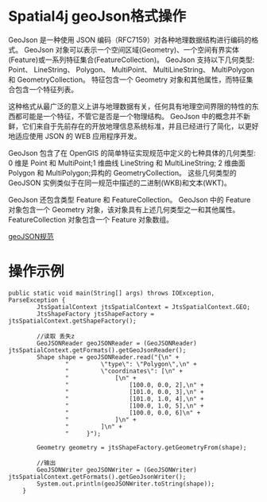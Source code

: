 # Spatial4j geoJson格式操作
GeoJson 是一种使用 JSON 编码（RFC7159）对各种地理数据结构进行编码的格式。 GeoJson 对象可以表示一个空间区域(Geometry)、一个空间有界实体(Feature)或一系列特征集合(FeatureCollection)。 GeoJson 支持以下几何类型: Point、 LineString、 Polygon、 MultiPoint、 MultiLineString、 MultiPolygon和 GeometryCollection。 特征包含一个 Geometry 对象和其他属性，而特征集合包含一个特征列表。

这种格式从最广泛的意义上讲与地理数据有关，任何具有地理空间界限的特性的东西都可能是一个特征，不管它是否是一个物理结构。 GeoJson 中的概念并不新鲜，它们来自于先前存在的开放地理信息系统标准，并且已经进行了简化，以更好地适应使用 JSON 的 WEB 应用程序开发。

GeoJson 包含了在 OpenGIS 的简单特征实现规范中定义的七种具体的几何类型: 0 维是 Point 和 MultiPoint;1 维曲线 LineString 和 MultiLineString; 2 维曲面 Polygon 和 MultiPolygon;异构的 GeometryCollection。 这些几何类型的 GeoJSON 实例类似于在同一规范中描述的二进制(WKB)和文本(WKT)。

GeoJson 还包含类型 Feature 和 FeatureCollection。 GeoJson 中的 Feature 对象包含一个 Geometry 对象，该对象具有上述几何类型之一和其他属性。 FeatureCollection 对象包含一个 Feature 对象数组。

[geoJSON规范](https://geojson.org/) <br>

# 操作示例
```
public static void main(String[] args) throws IOException, ParseException {
        JtsSpatialContext jtsSpatialContext = JtsSpatialContext.GEO;
        JtsShapeFactory jtsShapeFactory = jtsSpatialContext.getShapeFactory();

        //读取 丢失z
        GeoJSONReader geoJSONReader = (GeoJSONReader) jtsSpatialContext.getFormats().getGeoJsonReader();
        Shape shape = geoJSONReader.read("{\n" +
                "         \"type\": \"Polygon\",\n" +
                "         \"coordinates\": [\n" +
                "             [\n" +
                "                 [100.0, 0.0, 2],\n" +
                "                 [101.0, 0.0, 3],\n" +
                "                 [101.0, 1.0, 4],\n" +
                "                 [100.0, 1.0, 5],\n" +
                "                 [100.0, 0.0, 6]\n" +
                "             ]\n" +
                "         ]\n" +
                "     }");

        Geometry geometry = jtsShapeFactory.getGeometryFrom(shape);

        //输出
        GeoJSONWriter geoJSONWriter = (GeoJSONWriter) jtsSpatialContext.getFormats().getGeoJsonWriter();
        System.out.println(geoJSONWriter.toString(shape));
    }
```